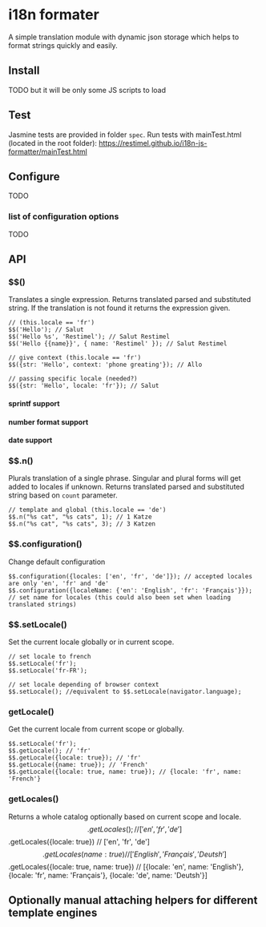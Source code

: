 # i18n formater

A simple translation module with dynamic json storage which helps to format strings quickly and easily.

## Install

TODO but it will be only some JS scripts to load

## Test

Jasmine tests are provided in folder `spec`.
Run tests with mainTest.html (located in the root folder): https://restimel.github.io/i18n-js-formatter/mainTest.html

## Configure

TODO

### list of configuration options

TODO


## API

### $$()

Translates a single expression. Returns translated parsed and substituted string. If the translation is not found it returns the expression given.

	// (this.locale == 'fr')
	$$('Hello'); // Salut
	$$('Hello %s', 'Restimel'); // Salut Restimel
	$$('Hello {{name}}', { name: 'Restimel' }); // Salut Restimel

	// give context (this.locale == 'fr')
	$$({str: 'Hello', context: 'phone greating'}); // Allo

	// passing specific locale (needed?)
	$$({str: 'Hello', locale: 'fr'}); // Salut

#### sprintf support

#### number format support

#### date support

### $$.n()

Plurals translation of a single phrase. Singular and plural forms will get added to locales if unknown. Returns translated parsed and substituted string based on `count` parameter.

	// template and global (this.locale == 'de')
	$$.n("%s cat", "%s cats", 1); // 1 Katze
	$$.n("%s cat", "%s cats", 3); // 3 Katzen

### $$.configuration()

Change default configuration

	$$.configuration({locales: ['en', 'fr', 'de']}); // accepted locales are only 'en', 'fr' and 'de'
	$$.configuration({localeName: {'en': 'English', 'fr': 'Français'}}); // set name for locales (this could also been set when loading translated strings)

### $$.setLocale()

Set the current locale globally or in current scope.

	// set locale to french
	$$.setLocale('fr');
	$$.setLocale('fr-FR');

	// set locale depending of browser context
	$$.setLocale(); //equivalent to $$.setLocale(navigator.language);

### getLocale()

Get the current locale from current scope or globally.

	$$.setLocale('fr');
	$$.getLocale(); // 'fr'
	$$.getLocale({locale: true}); // 'fr'
	$$.getLocale({name: true}); // 'French'
	$$.getLocale({locale: true, name: true}); // {locale: 'fr', name: 'French'}

### getLocales()

Returns a whole catalog optionally based on current scope and locale.
	$$.getLocales(); // ['en', 'fr', 'de']
	$$.getLocales({locale: true}) // ['en', 'fr', 'de']
	$$.getLocales({name: true}) // ['English', 'Français', 'Deutsh']
	$$.getLocales({locale: true, name: true}) // [{locale: 'en', name: 'English'}, {locale: 'fr', name: 'Français'}, {locale: 'de', name: 'Deutsh'}]

## Optionally manual attaching helpers for different template engines
